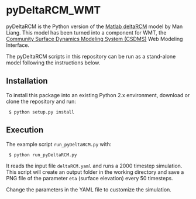 # pyDeltaRCM_WMT

pyDeltaRCM is the Python version of the [Matlab deltaRCM](http://csdms.colorado.edu/wiki/Model:DeltaRCM) model by Man Liang. This model has been turned into a component for WMT, the [Community Surface Dynamics Modeling System (CSDMS)](http://csdms.colorado.edu/wiki/Main_Page) Web Modeling Interface.

The pyDeltaRCM scripts in this repository can be run as a stand-alone model following the instructions below.

## Installation

To install this package into an existing Python 2.x environment, download or clone the repository and run:

``` $ python setup.py install```

## Execution

The example script `run_pyDeltaRCM.py` with:

``` $ python run_pyDeltaRCM.py```

It reads the input file `deltaRCM.yaml` and runs a 2000 timestep simulation. This script will create an output folder in the working directory and save a PNG file of the parameter `eta` (surface elevation) every 50 timesteps.

Change the parameters in the YAML file to customize the simulation.